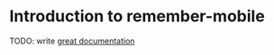 # Introduction to remember-mobile

TODO: write [great documentation](http://jacobian.org/writing/what-to-write/)
